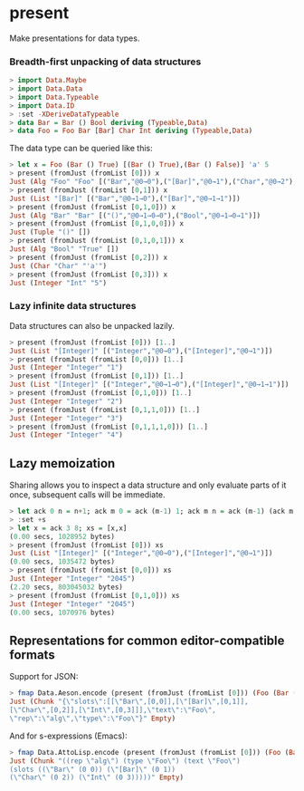 present
=====

Make presentations for data types.

### Breadth-first unpacking of data structures

``` haskell
> import Data.Maybe
> import Data.Data
> import Data.Typeable
> import Data.ID
> :set -XDeriveDataTypeable
> data Bar = Bar () Bool deriving (Typeable,Data)
> data Foo = Foo Bar [Bar] Char Int deriving (Typeable,Data)
```

The data type can be queried like this:

``` haskell
> let x = Foo (Bar () True) [(Bar () True),(Bar () False)] 'a' 5
> present (fromJust (fromList [0])) x
Just (Alg "Foo" "Foo" [("Bar","@0→0"),("[Bar]","@0→1"),("Char","@0→2"),("Int","@0→3")])
> present (fromJust (fromList [0,1])) x
Just (List "[Bar]" [("Bar","@0→1→0"),("[Bar]","@0→1→1")])
> present (fromJust (fromList [0,1,0])) x
Just (Alg "Bar" "Bar" [("()","@0→1→0→0"),("Bool","@0→1→0→1")])
> present (fromJust (fromList [0,1,0,0])) x
Just (Tuple "()" [])
> present (fromJust (fromList [0,1,0,1])) x
Just (Alg "Bool" "True" [])
> present (fromJust (fromList [0,2])) x
Just (Char "Char" "'a'")
> present (fromJust (fromList [0,3])) x
Just (Integer "Int" "5")
```

### Lazy infinite data structures

Data structures can also be unpacked lazily.

``` haskell
> present (fromJust (fromList [0])) [1..]
Just (List "[Integer]" [("Integer","@0→0"),("[Integer]","@0→1")])
> present (fromJust (fromList [0,0])) [1..]
Just (Integer "Integer" "1")
> present (fromJust (fromList [0,1])) [1..]
Just (List "[Integer]" [("Integer","@0→1→0"),("[Integer]","@0→1→1")])
> present (fromJust (fromList [0,1,0])) [1..]
Just (Integer "Integer" "2")
> present (fromJust (fromList [0,1,1,0])) [1..]
Just (Integer "Integer" "3")
> present (fromJust (fromList [0,1,1,1,0])) [1..]
Just (Integer "Integer" "4")
```

## Lazy memoization

Sharing allows you to inspect a data structure and only evaluate parts
of it once, subsequent calls will be immediate.

``` haskell
> let ack 0 n = n+1; ack m 0 = ack (m-1) 1; ack m n = ack (m-1) (ack m (n-1))
> :set +s
> let x = ack 3 8; xs = [x,x]
(0.00 secs, 1028952 bytes)
> present (fromJust (fromList [0])) xs
Just (List "[Integer]" [("Integer","@0→0"),("[Integer]","@0→1")])
(0.00 secs, 1035472 bytes)
> present (fromJust (fromList [0,0])) xs
Just (Integer "Integer" "2045")
(2.20 secs, 803045032 bytes)
> present (fromJust (fromList [0,1,0])) xs
Just (Integer "Integer" "2045")
(0.00 secs, 1070976 bytes)
```

## Representations for common editor-compatible formats

Support for JSON:

``` haskell
> fmap Data.Aeson.encode (present (fromJust (fromList [0])) (Foo (Bar () True) [] 'a' 6))
Just (Chunk "{\"slots\":[[\"Bar\",[0,0]],[\"[Bar]\",[0,1]],
[\"Char\",[0,2]],[\"Int\",[0,3]]],\"text\":\"Foo\",
\"rep\":\"alg\",\"type\":\"Foo\"}" Empty)
```

And for s-expressions (Emacs):

``` haskell
> fmap Data.AttoLisp.encode (present (fromJust (fromList [0])) (Foo (Bar () True) [] 'a' 6))
Just (Chunk "((rep \"alg\") (type \"Foo\") (text \"Foo\")
(slots ((\"Bar\" (0 0)) (\"[Bar]\" (0 1))
(\"Char\" (0 2)) (\"Int\" (0 3)))))" Empty)
```
